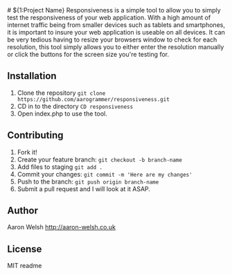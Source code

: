 <snippet>
  <content>
# ${1:Project Name}
Responsiveness is a simple tool to allow you to simply test the responsiveness of your web application.
With a high amount of internet traffic being from smaller devices such as tablets and smartphones, it is important to insure your web application is useable on all devices.
It can be very tedious having to resize your browsers window to check for each resolution, this tool simply allows you to either enter the resolution manually or click the buttons for the screen size you're testing for.

## Installation
1. Clone the repository `git clone https://github.com/aarogrammer/responsiveness.git`
2. CD in to the directory `CD responsiveness`
3. Open index.php to use the tool.

## Contributing
1. Fork it!
2. Create your feature branch: `git checkout -b branch-name`
3. Add files to staging `git add .`
4. Commit your changes: `git commit -m 'Here are my changes'`
5. Push to the branch: `git push origin branch-name`
6. Submit a pull request and I will look at it ASAP.

## Author
Aaron Welsh
http://aaron-welsh.co.uk

## License
MIT
</content>
  <tabTrigger>readme</tabTrigger>
</snippet>
